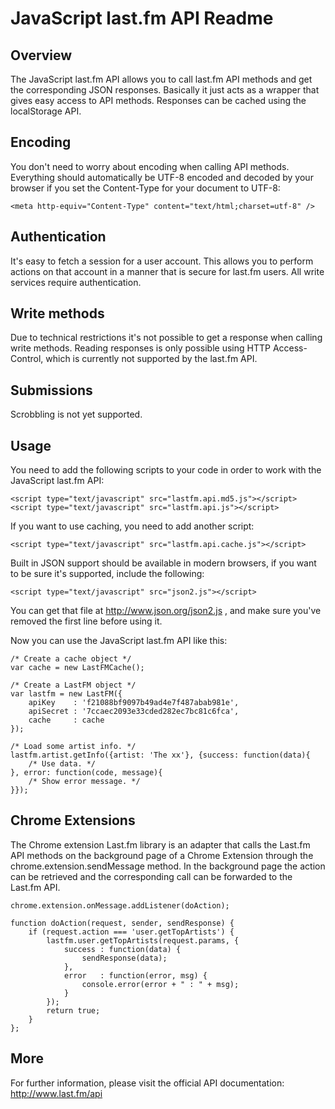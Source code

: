 JavaScript last.fm API Readme
=============================

Overview
--------

The JavaScript last.fm API allows you to call last.fm API methods and get the
corresponding JSON responses. Basically it just acts as a wrapper that gives
easy access to API methods. Responses can be cached using the localStorage API.


Encoding
--------

You don't need to worry about encoding when calling API methods. Everything
should automatically be UTF-8 encoded and decoded by your browser if you set
the Content-Type for your document to UTF-8:

	<meta http-equiv="Content-Type" content="text/html;charset=utf-8" />


Authentication
--------------

It's easy to fetch a session for a user account. This allows you to perform
actions on that account in a manner that is secure for last.fm users. All
write services require authentication.


Write methods
-------------

Due to technical restrictions it's not possible to get a response when calling
write methods. Reading responses is only possible using HTTP Access-Control,
which is currently not supported by the last.fm API.


Submissions
-----------

Scrobbling is not yet supported.


Usage
-----

You need to add the following scripts to your code in order to work with the
JavaScript last.fm API:

	<script type="text/javascript" src="lastfm.api.md5.js"></script>
	<script type="text/javascript" src="lastfm.api.js"></script>

If you want to use caching, you need to add another script:

	<script type="text/javascript" src="lastfm.api.cache.js"></script>

Built in JSON support should be available in modern browsers, if you want to
be sure it's supported, include the following:

	<script type="text/javascript" src="json2.js"></script>

You can get that file at http://www.json.org/json2.js , and make sure you've
removed the first line before using it.

Now you can use the JavaScript last.fm API like this:

	/* Create a cache object */
	var cache = new LastFMCache();

	/* Create a LastFM object */
	var lastfm = new LastFM({
		apiKey    : 'f21088bf9097b49ad4e7f487abab981e',
		apiSecret : '7ccaec2093e33cded282ec7bc81c6fca',
		cache     : cache
	});

	/* Load some artist info. */
	lastfm.artist.getInfo({artist: 'The xx'}, {success: function(data){
		/* Use data. */
	}, error: function(code, message){
		/* Show error message. */
	}});


Chrome Extensions
-----------------

The Chrome extension Last.fm library is an adapter that calls the Last.fm API
methods on the background page of a Chrome Extension through the
chrome.extension.sendMessage method. In the background page the action can be
retrieved and the corresponding call can be forwarded to the Last.fm API.

    chrome.extension.onMessage.addListener(doAction);

    function doAction(request, sender, sendResponse) {
        if (request.action === 'user.getTopArtists') {
            lastfm.user.getTopArtists(request.params, {
                success : function(data) {
                    sendResponse(data);
                },
                error   : function(error, msg) {
                    console.error(error + " : " + msg);
                }
            });
            return true;
        }
    };

More
----

For further information, please visit the official API documentation:
http://www.last.fm/api

